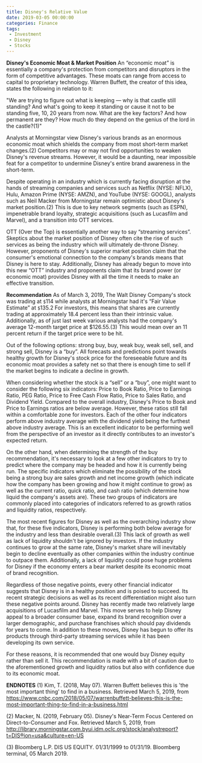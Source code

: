 ```yaml
---
title: Disney's Relative Value
date: 2019-03-05 00:00:00
categories: Finance
tags:
 - Investment
 - Disney
 - Stocks
---
```

**Disney&#39;s Economic Moat & Market Position**
An “economic moat” is essentially a company&#39;s protection from competitors and disruptors in the form of competitive advantages. These moats can range from access to capital to proprietary technology. Warren Buffett, the creator of this idea, states the following in relation to it:

"We are trying to figure out what is keeping — why is that castle still standing? And what&#39;s going to keep it standing or cause it not to be standing five, 10, 20 years from now. What are the key factors? And how permanent are they? How much do they depend on the genius of the lord in the castle?(1)"

Analysts at Morningstar view Disney&#39;s various brands as an enormous economic moat which shields the company from most short-term market changes.(2) Competitors may or may not find opportunities to weaken Disney&#39;s revenue streams. However, it would be a daunting, near impossible feat for a competitor to undermine Disney&#39;s entire brand awareness in the short-term.

Despite operating in an industry which is currently facing disruption at the hands of streaming companies and services such as Netflix (NYSE: NFLX), Hulu, Amazon Prime (NYSE: AMZN), and YouTube (NYSE: GOOGL), analysts such as Neil Macker from Morningstar remain optimistic about Disney&#39;s market position.(2) This is due to key network segments (such as ESPN), impenetrable brand loyalty, strategic acquisitions (such as Lucasfilm and Marvel), and a transition into OTT services.

OTT (Over the Top) is essentially another way to say “streaming services”. Skeptics about the market position of Disney often cite the rise of such services as being the industry which will ultimately de-throne Disney. However, proponents of Disney&#39;s superior market position claim that the consumer&#39;s emotional connection to the company&#39;s brands means that Disney is here to stay. Additionally, Disney has already begun to move into this new “OTT” industry and proponents claim that its brand power (or economic moat) provides Disney with all the time it needs to make an effective transition.

**Recommendation**
As of March 3, 2019, The Walt Disney Company&#39;s stock was trading at ``$``114 while analysts at Morningstar had it&#39;s “Fair Value Estimate” at ``$``135.2 For investors, this means that shares are currently trading at approximately 18.4 percent less than their intrinsic value. Additionally, as of just last week various analysts had the company&#39;s average 12-month target price at $126.55.(3) This would mean over an 11 percent return if the target price were to be hit.

Out of the following options: strong buy, buy, weak buy, weak sell, sell, and strong sell, Disney is a “buy”. All forecasts and predictions point towards healthy growth for Disney&#39;s stock price for the foreseeable future and its economic moat provides a safety net so that there is enough time to sell if the market begins to indicate a decline in growth.

When considering whether the stock is a “sell” or a “buy”, one might want to consider the following six indicators: Price to Book Ratio, Price to Earnings Ratio, PEG Ratio, Price to Free Cash Flow Ratio, Price to Sales Ratio, and Dividend Yield. Compared to the overall industry, Disney&#39;s Price to Book and Price to Earnings ratios are below average. However, these ratios still fall within a comfortable zone for investors. Each of the other four indicators perform above industry average with the dividend yield being the furthest above industry average. This is an excellent indicator to be performing well from the perspective of an investor as it directly contributes to an investor&#39;s expected return.

On the other hand, when determining the strength of the buy recommendation, it&#39;s necessary to look at a few other indicators to try to predict where the company may be headed and how it is currently being run. The specific indicators which eliminate the possibility of the stock being a strong buy are sales growth and net income growth (which indicate how the company has been growing and how it might continue to grow) as well as the current ratio, quick ratio, and cash ratio (which determine how liquid the company&#39;s assets are). These two groups of indicators are commonly placed into categories of indicators referred to as growth ratios and liquidity ratios, respectively.

The most recent figures for Disney as well as the overarching industry show that, for these five indicators, Disney is performing both below average for the industry and less than desirable overall.(3) This lack of growth as well as lack of liquidity shouldn&#39;t be ignored by investors. If the industry continues to grow at the same rate, Disney&#39;s market share will inevitably begin to decline eventually as other companies within the industry continue to outpace them. Additionally, a lack of liquidity could pose huge problems for Disney if the economy enters a bear market despite its economic moat of brand recognition.

Regardless of those negative points, every other financial indicator suggests that Disney is in a healthy position and is poised to succeed. Its recent strategic decisions as well as its recent differentiation might also turn these negative points around. Disney has recently made two relatively large acquisitions of Lucasfilm and Marvel. This move serves to help Disney appeal to a broader consumer base, expand its brand recognition over a larger demographic, and purchase franchises which should pay dividends for years to come. In addition to these moves, Disney has begun to offer its products through third-party streaming services while it has been developing its own service.

For these reasons, it is recommended that one would buy Disney equity rather than sell it. This recommendation is made with a bit of caution due to the aforementioned growth and liquidity ratios but also with confidence due to its economic moat.

**ENDNOTES**
(1) Kim, T. (2018, May 07). Warren Buffett believes this is &#39;the most important thing&#39; to find in a business. Retrieved March 5, 2019, from https://www.cnbc.com/2018/05/07/warrenbuffett-believes-this-is-the-most-important-thing-to-find-in-a-business.html

(2) Macker, N. (2019, February 05). Disney&#39;s Near-Term Focus Centered on Direct-to-Consumer and Fox. Retrieved March 5, 2019, from http://library.morningstar.com.byui.idm.oclc.org/stock/analystreport?t=DIS®ion=usa&culture=en-US

(3) Bloomberg L.P. DIS US EQUITY. 01/31/1999 to 01/31/19. Bloomberg terminal, 05 March 2019.
